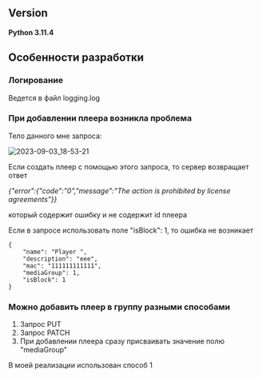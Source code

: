 ## Version
**Python 3.11.4**
## Особенности разработки
### Логирование
Ведется в файл logging.log
### При добавлении плеера возникла проблема
Тело данного мне запроса:

![2023-09-03_18-53-21](https://github.com/Tonmecool/ElecardTest/assets/86359009/dc446533-e252-4a60-ab58-97746f36012d)

Если создать плеер с помощью этого запроса, то сервер возвращает ответ 

*{"error":{"code":"0","message":"The action is prohibited by license agreements"}}*

который содержит ошибку и не содержит id плеера

Если в запросе использовать поле "isBlock": 1, то ошибка не возникает


````
{
    "name": "Player ",
    "description": "eee",
    "mac": "111111111111",
    "mediaGroup": 1,
    "isBlock": 1
}
````

### Можно добавить плеер в группу разными способами

1. Запрос PUT
2. Запрос PATCH
3. При добавлении плеера сразу присваивать значение полю "mediaGroup"

В моей реализации использован способ 1
